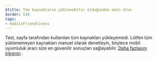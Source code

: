 ```yaml
---
$title: Tüm kaynakların yüklenebilir olduğundan emin olun
$order: 510
tags:
- mobileFriendliness
---
```


Test, sayfa tarafından kullanılan tüm kaynakları yükleyemedi. Lütfen tüm yüklenemeyen kaynakları manuel olarak denetleyin, böylece mobil uyumluluk aracı size en güvenilir sonuçları sağlayabilir. [Daha fazlasını öğrenin](https://support.google.com/webmasters/answer/6352293#blocked-resources) .

